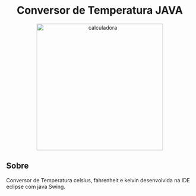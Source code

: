 <div align='center'>
    <h1>Conversor de Temperatura JAVA</h1>
    <img src='https://user-images.githubusercontent.com/88463161/148422957-8b8527f3-6fbb-4782-a745-8d8e7dfa3843.gif' title='calculadora' width='340px' />   
</div>

## Sobre
Conversor de Temperatura celsius, fahrenheit e kelvin desenvolvida na IDE eclipse com java Swing.

